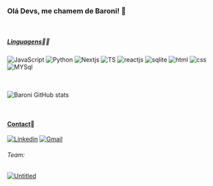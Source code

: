 ### Olá Devs, me chamem de Baroni! 🚀
<br>

##### [Linguagens]()👨‍💻

<div style="display: inline_block">
    <img align="center" alt="JavaScript" src="https://img.shields.io/badge/JavaScript-F7DF1E?style=for-the-badge&logo=javascript&logoColor=black"> 
    <img align="center" alt="Python" src="https://img.shields.io/badge/Python-3776AB?style=for-the-badge&logo=python&logoColor=white">
    <img align="center" alt="Nextjs" src="https://img.shields.io/badge/Next-black?style=for-the-badge&logo=next.js&logoColor=white">
    <img align="center" alt="TS" src="https://img.shields.io/badge/TypeScript-007ACC?style=for-the-badge&logo=typescript&logoColor=white">
    <img align="center" alt="reactjs" src="https://img.shields.io/badge/React-20232A?style=for-the-badge&logo=react&logoColor=61DAFB">
    <img align="center" alt="sqlite" src="https://img.shields.io/badge/SQLite-07405E?style=for-the-badge&logo=sqlite&logoColor=white">
    <img align="center" alt="html" src="https://img.shields.io/badge/HTML5-E34F26?style=for-the-badge&logo=html5&logoColor=white">
    <img align="center" alt="css" src="https://img.shields.io/badge/CSS3-1572B6?style=for-the-badge&logo=css3&logoColor=white">
    <img align="center" alt="MYSql" src="https://img.shields.io/badge/mysql-%2300f.svg?style=for-the-badge&logo=mysql&logoColor=white">
     

</div>
<br><br>

![Baroni GitHub stats](https://github-readme-stats.vercel.app/api?username=otaviobaroni&show_icons=true&theme=tokyonight)

<br>

#### [Contact]()📲
[![Linkedin](https://img.shields.io/badge/LinkedIn-0077B5?style=for-the-badge&logo=linkedin&logoColor=white)](https://www.linkedin.com/in/otaviobaronii/) 
[![Gmail](https://img.shields.io/badge/Gmail-D14836?style=for-the-badge&logo=gmail&logoColor=white)](mailto:otaviobaronii@icloud.com)

###### Team: 
[![Untitled](https://img.shields.io/website-up-down-green-red/http/monip.org.svg)](www.untitledevs.com.br)
